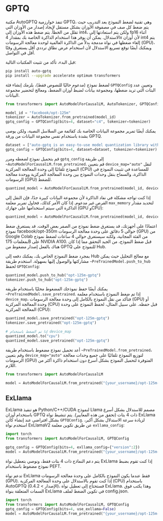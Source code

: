 # GPTQ

مكتبة AutoGPTQ تنفذ خوارزمية GPTQ، وهي تقنية لضغط النموذج بعد التدريب حيث يتم ضغط كل صف في مصفوفة الأوزان بشكل مستقل لإيجاد إصدار من الأوزان التي تقلل من الخطأ. يتم ضغط هذه الأوزان إلى int4، ولكن يتم استعادتها إلى fp16 أثناء الاستدلال. يمكن أن يوفر هذا استخدام الذاكرة الخاصة بك بمقدار 4x لأن أوزان int4 يتم إلغاء ضغطها في نواة مدمجة بدلاً من الذاكرة العالمية لوحدة معالجة الرسومات (GPU)، ويمكنك أيضًا توقع تسريع الاستدلال لأن استخدام عرض نطاق ترددي أقل يستغرق وقتًا أقل في التواصل.

قبل البدء، تأكد من تثبيت المكتبات التالية:

```bash
pip install auto-gptq
pip install --upgrade accelerate optimum transformers
```

لضغط نموذج (مدعوم حاليًا للنصوص فقط)، يلزمك إنشاء فئة `GPTQConfig` وتعيين عدد البتات التي تريد ضغطها، ومجموعة بيانات لضبط أوزان الضغط، ومعالج لتحضير مجموعة البيانات.

```py
from transformers import AutoModelForCausalLM, AutoTokenizer, GPTQConfig

model_id = "facebook/opt-125m"
tokenizer = AutoTokenizer.from_pretrained(model_id)
gptq_config = GPTQConfig(bits=4, dataset="c4", tokenizer=tokenizer)
```

يمكنك أيضًا تمرير مجموعة البيانات الخاصة بك كقائمة من السلاسل النصية، ولكن يوصى بشدة باستخدام نفس مجموعة البيانات من ورقة GPTQ.

```py
dataset = ["auto-gptq is an easy-to-use model quantization library with user-friendly apis, based on GPTQ algorithm."]
gptq_config = GPTQConfig(bits=4, dataset=dataset, tokenizer=tokenizer)
```

قم بتحميل نموذج لضغطه ومرر `gptq_config` إلى طريقة `~AutoModelForCausalLM.from_pretrained`. قم بتعيين `device_map="auto"` لنقل النموذج تلقائيًا إلى وحدة المعالجة المركزية (CPU) للمساعدة في تثبيت النموذج في الذاكرة، والسماح بنقل وحدات النموذج بين وحدة المعالجة المركزية ووحدة معالجة الرسومات (GPU) للضغط.

```py
quantized_model = AutoModelForCausalLM.from_pretrained(model_id, device_map="auto", quantization_config=gptq_config)
```

إذا كنت تواجه مشكلة في نفاد الذاكرة لأن مجموعة البيانات كبيرة جدًا، فإن النقل إلى القرص غير مدعوم. إذا كان الأمر كذلك، فحاول تمرير معلمة `max_memory` لتحديد مقدار الذاكرة التي سيتم استخدامها على جهازك (GPU وCPU):

```py
quantized_model = AutoModelForCausalLM.from_pretrained(model_id, device_map="auto", max_memory={0: "30GiB", 1: "46GiB", "cpu": "30GiB"}, quantization_config=gptq_config)
```

اعتمادًا على أجهزتك، قد يستغرق ضغط نموذج من الصفر بعض الوقت. قد يستغرق ضغط نموذج facebook/opt-350m حوالي 5 دقائق على وحدة معالجة الرسومات (GPU) من Google Colab من الفئة المجانية، ولكنه سيستغرق حوالي 4 ساعات لضغط نموذج بمعلمات 175B على NVIDIA A100. قبل ضغط النموذج، من الجيد التحقق مما إذا كان هناك بالفعل إصدار مضغوط من GPTQ للنموذج على Hub.

بمجرد ضغط النموذج الخاص بك، يمكنك دفعه إلى Hub مع معالج التحليل حيث يمكن مشاركتها والوصول إليها بسهولة. استخدم طريقة `~PreTrainedModel.push_to_hub` لحفظ `GPTQConfig`:

```py
quantized_model.push_to_hub("opt-125m-gptq")
tokenizer.push_to_hub("opt-125m-gptq")
```

يمكنك أيضًا حفظ نموذجك المضغوط محليًا باستخدام طريقة `~PreTrainedModel.save_pretrained`. إذا تم ضغط النموذج باستخدام معلمة `device_map`، فتأكد من نقل النموذج بالكامل إلى وحدة معالجة الرسومات (GPU) أو وحدة المعالجة المركزية (CPU) قبل حفظه. على سبيل المثال، لحفظ النموذج على وحدة المعالجة المركزية (CPU):

```py
quantized_model.save_pretrained("opt-125m-gptq")
tokenizer.save_pretrained("opt-125m-gptq")

# إذا تم الضغط باستخدام device_map
quantized_model.to("cpu")
quantized_model.save_pretrained("opt-125m-gptq")
```

أعد تحميل نموذج مضغوط باستخدام طريقة `~PreTrainedModel.from_pretrained`، وقم بتعيين `device_map="auto"` لتوزيع النموذج تلقائيًا على جميع وحدات معالجة الرسومات (GPU) المتوفرة لتحميل النموذج بشكل أسرع دون استخدام ذاكرة أكثر من اللازم.

```py
from transformers import AutoModelForCausalLM

model = AutoModelForCausalLM.from_pretrained("{your_username}/opt-125m-gptq", device_map="auto")
```

## ExLlama

ExLlama هو تنفيذ Python/C++/CUDA لنموذج Llama مصمم للاستدلال بشكل أسرع باستخدام أوزان GPTQ ذات 4 بتات (تحقق من هذه المعايير). يتم تنشيط نواة ExLlama بشكل افتراضي عند إنشاء كائن `GPTQConfig`. لزيادة سرعة الاستدلال بشكل أكبر، استخدم نواة ExLlamaV2 عن طريق تكوين معلمة `exllama_config`:

```py
import torch
from transformers import AutoModelForCausalLM, GPTQConfig

gptq_config = GPTQConfig(bits=4, exllama_config={"version":2})
model = AutoModelForCausalLM.from_pretrained("{your_username}/opt-125m-gptq", device_map="auto", quantization_config=gptq_config)
```

يتم دعم النماذج ذات 4 بتات فقط، ونوصي بتعطيل نواة ExLlama إذا كنت تقوم بضبط نموذج مضغوط باستخدام PEFT.

تدعم نواة ExLlama فقط عندما يكون النموذج بالكامل على وحدة معالجة الرسومات (GPU). إذا كنت تقوم بالاستدلال على وحدة المعالجة المركزية (CPU) باستخدام AutoGPTQ (الإصدار > 0.4.2)، فستحتاج إلى تعطيل نواة ExLlama. وهذا يكتب فوق السمات المتعلقة بنواة ExLlama في تكوين الضغط لملف config.json.

```py
import torch
from transformers import AutoModelForCausalLM, GPTQConfig
gptq_config = GPTQConfig(bits=4, use_exllama=False)
model = AutoModelForCausalLM.from_pretrained("{your_username}/opt-125m-gptq", device_map="cpu", quantization_config=gptq_config)
```